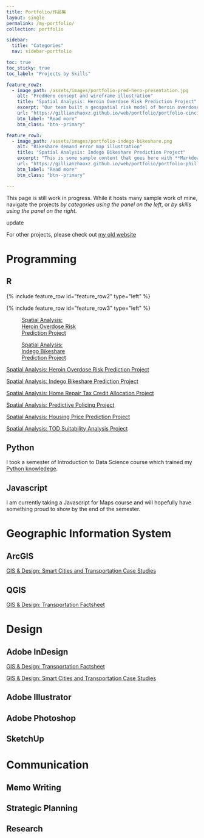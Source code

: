 ```yaml
---
title: Portfolio/作品集
layout: single
permalink: /my-portfolio/
collection: portfolio

sidebar:
  title: "Categories"
  nav: sidebar-portfolio

toc: true
toc_sticky: true
toc_label: "Projects by Skills"

feature_row2:
  - image_path: /assets/images/portfolio-pred-hero-presentation.jpg
    alt: "PredHero consept and wireframe illustration"
    title: "Spatial Analysis: Heroin Overdose Risk Prediction Project"
    excerpt: "Our team built a geospatial risk model of heroin overdose events for the City of Cincinnati, Ohio by examining current overdose locations, environmental risk factors, and spatial processes. Predicting the number of overdose events to specific areas in the city can assist local health programs to strategically distribute resources and identify areas needing more services, through the use of our proposed website PredHero."
    url: "https://gillianzhaoxz.github.io/web/portfolio/portfolio-cincinnati-risk-prediction/"
    btn_label: "Read more"
    btn_class: "btn--primary"

feature_row3:
  - image_path: /assets/images/portfolio-indego-bikeshare.png
    alt: "Bikeshare demand error map illustration"
    title: "Spatial Analysis: Indego Bikeshare Prediction Project"
    excerpt: "This is some sample content that goes here with **Markdown** formatting."
    url: "https://gillianzhaoxz.github.io/web/portfolio/portfolio-philly-indego-prediction/"
    btn_label: "Read more"
    btn_class: "btn--primary"

---
```



This page is still work in progress. While it hosts many sample work of mine, navigate the projects *by categories using the panel on the left*, or *by skills using the panel on the right*.

update

For other projects, please check out [my old website](https://gillianzhaoxz0.wixsite.com/home/1)

# Programming
## R

{% include feature_row id="feature_row2" type="left" %}

{% include feature_row id="feature_row3" type="left" %}

<figure style="width: 150px" class="align-left">
  <img src="{{ site.url }}{{ site.baseurl }}/assets/images/portfolio-pred-hero-presentation.jpg" alt="">
  <figcaption><a href="https://gillianzhaoxz.github.io/web/portfolio/portfolio-cincinnati-risk-prediction/">Spatial Analysis: Heroin Overdose Risk Prediction Project</a></figcaption>
</figure> 

<figure style="width: 150px" class="align-left">
  <img src="{{ site.url }}{{ site.baseurl }}/assets/images/portfolio-indego-bikeshare.png" alt="">
  <figcaption><a href="https://gillianzhaoxz.github.io/web/portfolio/portfolio-philly-indego-prediction/">Spatial Analysis: Indego Bikeshare Prediction Project</a></figcaption>
</figure> 

[Spatial Analysis: Heroin Overdose Risk Prediction Project](https://gillianzhaoxz.github.io/web/portfolio/portfolio-cincinnati-risk-prediction/)

[Spatial Analysis: Indego Bikeshare Prediction Project](https://gillianzhaoxz.github.io/web/portfolio/portfolio-philly-indego-prediction/)

[Spatial Analysis: Home Repair Tax Credit Allocation Project](https://gillianzhaoxz.github.io/web/portfolio/portfolio-fictional-credit-allocation/)

[Spatial Analysis: Predictive Policing Project](https://gillianzhaoxz.github.io/web/portfolio/portfolio-chicago-predictive-policing/)

[Spatial Analysis: Housing Price Prediction Project](https://gillianzhaoxz.github.io/web/portfolio/portfolio-miami-housing-price/)

[Spatial Analysis: TOD Suitability Analysis Project](https://gillianzhaoxz.github.io/web/portfolio/portfolio-chicago-TOD/)

## Python
I took a semester of Introduction to Data Science course which trained my [Python knowledege](https://gillianzhaoxz.github.io/web/portfolio/portfolio-python-info490/).

## Javascript
I am currently taking a Javascript for Maps course and will hopefully have something proud to show by the end of the semester.

# Geographic Information System
## ArcGIS
[GIS & Design: Smart Cities and Transportation Case Studies](https://gillianzhaoxz.github.io/web/portfolio/portfolio-smart-cities-case-studies/)

## QGIS
[GIS & Design: Transportation Factsheet](https://gillianzhaoxz.github.io/web/portfolio/portfolio-transportation-factsheet/)

# Design
## Adobe InDesign
[GIS & Design: Transportation Factsheet](https://gillianzhaoxz.github.io/web/portfolio/portfolio-transportation-factsheet/)

[GIS & Design: Smart Cities and Transportation Case Studies](https://gillianzhaoxz.github.io/web/portfolio/portfolio-smart-cities-case-studies/)

## Adobe Illustrator
## Adobe Photoshop
## SketchUp

# Communication
## Memo Writing
## Strategic Planning
## Research